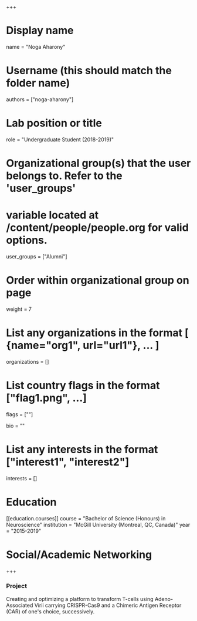 +++
# Display name
name = "Noga Aharony"

# Username (this should match the folder name)
authors = ["noga-aharony"]

# Lab position or title
role = "Undergraduate Student (2018-2019)"

# Organizational group(s) that the user belongs to. Refer to the 'user_groups'
# variable located at /content/people/people.org for valid options.
user_groups = ["Alumni"]

# Order within organizational group on page
weight = 7

# List any organizations in the format [ {name="org1", url="url1"}, ... ]
organizations = []

# List country flags in the format ["flag1.png", ...]
flags = [""]

bio = ""

# List any interests in the format ["interest1", "interest2"]
interests = []

# Education
[[education.courses]]
course = "Bachelor of Science (Honours) in Neuroscience"
institution = "McGill University (Montreal, QC, Canada)"
year = "2015-2019"

# Social/Academic Networking
+++

### Project
Creating and optimizing a platform to transform T-cells using Adeno-Associated
Virii carrying CRISPR-Cas9 and a Chimeric Antigen Receptor (CAR) of one's
choice, successively.
